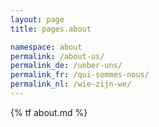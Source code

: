 ```yaml
---
layout: page
title: pages.about

namespace: about
permalink: /about-us/
permalink_de: /ueber-uns/
permalink_fr: /qui-sommes-nous/
permalink_nl: /wie-zijn-we/
---
```


{% tf about.md %}